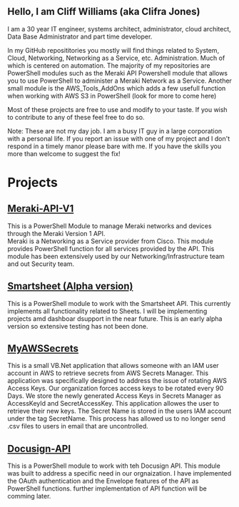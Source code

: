 ## Hello, I am Cliff Williams (aka Clifra Jones)  

I am a 30 year IT engineer, systems architect, administrator, cloud architect, Data Base Administrator and part time developer.

In my GitHub reposititories you mostly will find things related to System, Cloud, Networking, Networking as a Service, etc. Administration. 
Much of which is centered on automation. The majority of my repositories are PowerShell modules such as the Meraki API Powershell module that allows you to use PowerShell to administer a Meraki Network as a Service. Another small module is the AWS_Tools_AddOns which adds a few usefull function when working with AWS S3 in PowerShell (look for more to come here)

Most of these projects are free to use and modify to your taste. If you wish to contribute to any of these feel free to do so.

Note: These are not my day job. I am a busy IT guy in a large corporation with a personal life. If you report an issue with one of my project and I don't respond in a timely manor please bare with me. If you have the skills you more than welcome to suggest the fix!

# Projects
## [Meraki-API-V1](https://clifra-jones.github.io/Meraki-API-V1)
This is a PowerShell Module to manage Meraki networks and devices through the Meraki Version 1 API.  
Meraki is a Networking as a Service provider from Cisco. This module provides PowerShell function for all services provided by the API.
This module has been extensively used by our Networking/Infrastructure team and out Security team. 


## [Smartsheet (Alpha version)](https://clifra-jones.github.io/Smartsheet)
This is a PowerShell module to work with the Smartsheet API. 
This currently implements all functionality related to Sheets. I will be implementing projects amd dashboar dsupport in the near future.
This is an early alpha version so extensive testing has not been done.


## [MyAWSSecrets](https://clifra-jones.github.io/MyAWSSecrets)
This is a small VB.Net application that allows someone with an IAM user account in AWS to retrieve secrets from AWS Secrets Manager.
This application was specifically designed to address the issue of rotating AWS Access Keys. Our organization forces access keys to be rotated every 90 Days. We store the newly generated Access Keys in Secrets Manager as AccessKeyId and SecretAccessKey. This application allowes the user to retrieve their new keys. The Secret Name is stored in the users IAM account under the tag SecretName. This process has allowed us to no longer send .csv files to users in email that are uncontrolled.


## [Docusign-API](https://clifra-jones.github.io/Docusign-API)
This is a PowerShell module to work with teh Docusign API.
This module was built to address a specific need in our orgnaization. I have implemented the OAuth authentication and the Envelope features of the API as PowerShell functions. further implementation of API function will be  comming later.


<!---
Clifra-Jones/Clifra-Jones is a ✨ special ✨ repository because its `README.md` (this file) appears on your GitHub profile.
You can click the Preview link to take a look at your changes.
--->
